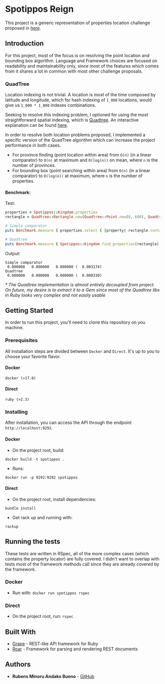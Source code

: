 # Spotippos Reign

This project is a generic representation of properties location challenge proposed in [here](https://github.com/VivaReal/code-challenge/blob/master/backend.md).

## Introduction

For this project, most of the focus is on resolving the point location and bounding box algorithm. Language and Framework choices are focused on readability and maintainability only, since most of the features which comes from it shares a lot in common with most other challenge proposals.

### QuadTree
Location indexing is not trivial. A location is most of the time composed by latitude and longitude, which for hash indexing of ```1_000``` locations, would give us ```1_000 * 1_000``` indexes combinations.

Seeking to resolve this indexing problem, I optioned for using the most straightforward spatial indexing, which is [Quadtree](https://en.wikipedia.org/wiki/Quadtree). An interactive explanation can be found [here](http://jimkang.com/quadtreevis/).

In order to resolve both location problems proposed, I implemented a specific version of the QuadTree algorithm which can increase the project performance in both cases.

- For province finding (point location within area) from ```O(n)``` (in a linear comparator) to ```O(n)``` at maximum and ```O(log(n))``` on mean, where `n` is the number of provinces.
- For bounding box (point searching within area) from ```O(n)``` (in a linear comparator) to ```O(log(n))``` at maximum, where `n` is the number of properties.

#### Benchmark:

Test:
```ruby
properties = Spotippos::Kingdom.properties
rectangle = Quadtree::Rectangle.new(Quadtree::Point.new(0, 600), Quadtree::Point.new(600, 300))

# Simple comparator
puts Benchmark.measure { properties.select { |property| rectangle.contains?(property) } }

# Quadtree
puts Benchmark.measure { Spotippos::Kingdom.find_properties(rectangle) }
```

Output:
```
Simple comparator
 0.000000   0.000000   0.000000 (  0.003174)
Quadtree
 0.000000   0.000000   0.000000 (  0.000330)
```

_* The Quadtree implementation is almost entirely decoupled from project. On future, my desire is to extract it to a Gem since most of the Quadtree libs in Ruby looks very complex and not easily usable_

## Getting Started

In order to run this project, you'll need to clone this repository on you machine.

### Prerequisites

All installation steps are divided between ```Docker``` and ```Direct```. It's up to you to choose your favorite flavor.

#### Docker

```
docker (>17.0)
```

#### Direct

```
ruby (>2.3)
```

### Installing

After installation, you can access the API through the endpoint ```http://localhost:9292```.

#### Docker

- On the project root, build:

```docker build -t spotippos .```

- Runs:

```docker run -p 9292:9292 spotippos```

#### Direct

- On the project root, install dependencies:

```bundle install```

- Get rack up and running with:

```rackup```

## Running the tests

These tests are written in RSpec, all of the more complex cases (which contains the property locator) are fully covered. I didn't want to overlap with tests most of the framework methods call since they are already covered by the framework.

### Docker

- Run with:
```docker run spotippos rspec```

### Direct

- On the project root, run:
```rspec```

## Built With

* [Grape](https://github.com/ruby-grape/grape/) - REST-like API framework for Ruby
* [Roar](https://github.com/trailblazer/roar) - Framework for parsing and rendering REST documents

## Authors

* **Rubens Minoru Andako Bueno** - [GitHub](https://github.com/rubensmabueno)
